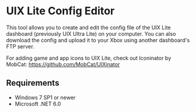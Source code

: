 # UIX Lite Config Editor
This tool allows you to create and edit the config file of the UIX Lite dashboard (previously UIX Ultra Lite) on your computer. You can also download the config and upload it to your Xbox using another dashboard's FTP server.

For adding game and app icons to UIX Lite, check out Iconinator by MobCat:
https://github.com/MobCat/UIXinator

## Requirements
- Windows 7 SP1 or newer
- Microsoft .NET 6.0
